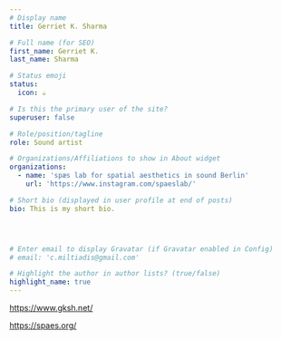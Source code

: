 ```yaml
---
# Display name
title: Gerriet K. Sharma

# Full name (for SEO)
first_name: Gerriet K.
last_name: Sharma

# Status emoji
status:
  icon: ☕️

# Is this the primary user of the site?
superuser: false

# Role/position/tagline
role: Sound artist

# Organizations/Affiliations to show in About widget
organizations:
  - name: 'spæs lab for spatial aesthetics in sound Berlin'
    url: 'https://www.instagram.com/spaeslab/'

# Short bio (displayed in user profile at end of posts)
bio: This is my short bio.




# Enter email to display Gravatar (if Gravatar enabled in Config)
# email: 'c.miltiadis@gmail.com'

# Highlight the author in author lists? (true/false)
highlight_name: true
---
```


https://www.gksh.net/

https://spaes.org/

<!--
# Social/Academic Networking
# For available icons, see: https://wowchemy.com/docs/getting-started/page-builder/#icons
#   For an email link, use "fas" icon pack, "envelope" icon, and a link in the
#   form "mailto:your-email@example.com" or "/#contact" for contact widget.
social:
  - icon: envelope
    icon_pack: fas
    link: '/#contact'
  - icon: twitter
    icon_pack: fab
    link: https://twitter.com/GeorgeCushen
    label: Follow me on Twitter
    display:
      header: true
  - icon: graduation-cap # Alternatively, use `google-scholar` icon from `ai` icon pack
    icon_pack: fas
    link: https://scholar.google.co.uk/citations?user=sIwtMXoAAAAJ
  - icon: github
    icon_pack: fab
    link: https://github.com/cmiltiadis
  - icon: linkedin
    icon_pack: fab
    link: https://www.linkedin.com/
  # Link to a PDF of your resume/CV.
  # To use: copy your resume to `static/uploads/resume.pdf`, enable `ai` icons in `params.yaml`,
  # and uncomment the lines below.
  - icon: cv
    icon_pack: ai
    link: uploads/resume.pdf

-->